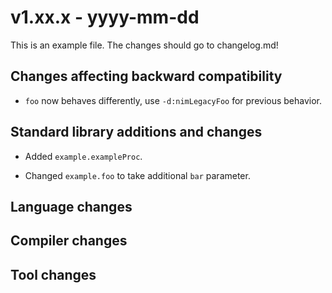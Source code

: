 # v1.xx.x - yyyy-mm-dd

This is an example file.
The changes should go to changelog.md!

## Changes affecting backward compatibility

- `foo` now behaves differently, use `-d:nimLegacyFoo` for previous behavior.

## Standard library additions and changes

- Added `example.exampleProc`.

- Changed `example.foo` to take additional `bar` parameter.


## Language changes


## Compiler changes


## Tool changes

